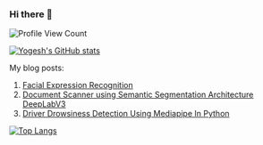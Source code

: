 ### Hi there 👋

![Profile View Count](https://komarev.com/ghpvc/?username=veb-101&color=green)


[![Yogesh's GitHub stats](https://github-readme-stats.vercel.app/api?username=veb-101&show_icons=true&count_private=true&theme=ayu-mirage&custom_title=Vaibhav's%20Github%20Stats)](https://github.com/veb-101)

My blog posts:
1. [Facial Expression Recognition](https://veb-101.github.io/Facial-Expression-Recognition/)
2. [Document Scanner using Semantic Segmentation Architecture DeepLabV3](https://learnopencv.com/deep-learning-based-document-segmentation-using-semantic-segmentation-deeplabv3-on-custom-dataset/)
3. [Driver Drowsiness Detection Using Mediapipe In Python](https://learnopencv.com/driver-drowsiness-detection-using-mediapipe-in-python/)


[![Top Langs](https://github-readme-stats.vercel.app/api/top-langs/?username=veb-101&theme=ayu-mirage)](https://github.com/veb-101)

<!--
**veb-101/veb-101** is a ✨ _special_ ✨ repository because its `README.md` (this file) appears on your GitHub profile.

Here are some ideas to get you started:

- 🔭 I’m currently working on ...
- 🌱 I’m currently learning ...
- 👯 I’m looking to collaborate on ...
- 🤔 I’m looking for help with ...
- 💬 Ask me about ...
- 📫 How to reach me: ...
- 😄 Pronouns: ...
- ⚡ Fun fact: ...
-->
